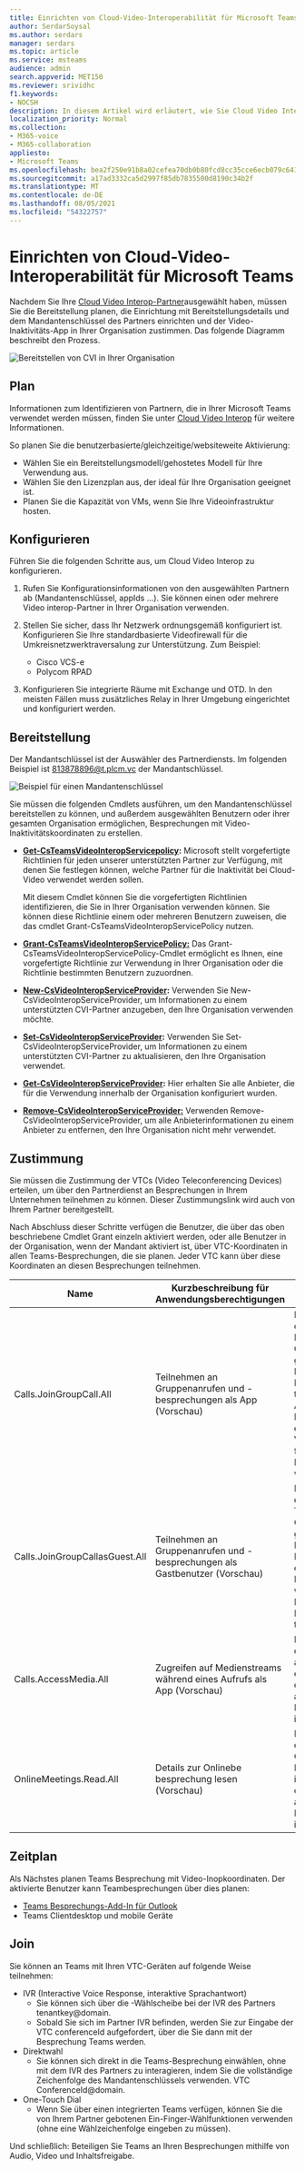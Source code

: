 ```yaml
---
title: Einrichten von Cloud-Video-Interoperabilität für Microsoft Teams
author: SerdarSoysal
ms.author: serdars
manager: serdars
ms.topic: article
ms.service: msteams
audience: admin
search.appverid: MET150
ms.reviewer: srividhc
f1.keywords:
- NOCSH
description: In diesem Artikel wird erläutert, wie Sie Cloud Video Interop für Benutzer in Ihrer Organisation planen und einrichten können.
localization_priority: Normal
ms.collection:
- M365-voice
- M365-collaboration
appliesto:
- Microsoft Teams
ms.openlocfilehash: bea2f250e91b8a02cefea70db0b80fcd8cc35cce6ecb079c6417c0a6c31bc55c
ms.sourcegitcommit: a17ad3332ca5d2997f85db7835500d8190c34b2f
ms.translationtype: MT
ms.contentlocale: de-DE
ms.lasthandoff: 08/05/2021
ms.locfileid: "54322757"
---
```

# <a name="set-up-cloud-video-interop-for-microsoft-teams"></a>Einrichten von Cloud-Video-Interoperabilität für Microsoft Teams

Nachdem Sie Ihre [Cloud Video Interop-Partner](cloud-video-interop.md)ausgewählt haben, müssen Sie die Bereitstellung planen, die Einrichtung mit Bereitstellungsdetails und dem Mandantenschlüssel des Partners einrichten und der Video-Inaktivitäts-App in Ihrer Organisation zustimmen. Das folgende Diagramm beschreibt den Prozess. 

![Bereitstellen von CVI in Ihrer Organisation](media/deploying-cvi.png)

## <a name="plan"></a>Plan

Informationen zum Identifizieren von Partnern, die in Ihrer Microsoft Teams verwendet werden müssen, finden Sie unter [Cloud Video Interop](cloud-video-interop.md) für weitere Informationen. 

So planen Sie die benutzerbasierte/gleichzeitige/websiteweite Aktivierung: 

- Wählen Sie ein Bereitstellungsmodell/gehostetes Modell für Ihre Verwendung aus.
- Wählen Sie den Lizenzplan aus, der ideal für Ihre Organisation geeignet ist. 
- Planen Sie die Kapazität von VMs, wenn Sie Ihre Videoinfrastruktur hosten.

## <a name="configure"></a>Konfigurieren 

Führen Sie die folgenden Schritte aus, um Cloud Video Interop zu konfigurieren. 

1. Rufen Sie Konfigurationsinformationen von den ausgewählten Partnern ab (Mandantenschlüssel, appIds ...). Sie können einen oder mehrere Video interop-Partner in Ihrer Organisation verwenden. 

2. Stellen Sie sicher, dass Ihr Netzwerk ordnungsgemäß konfiguriert ist. Konfigurieren Sie Ihre standardbasierte Videofirewall für die Umkreisnetzwerktraversalung zur Unterstützung. Zum Beispiel: 
    - Cisco VCS-e                  
    - Polycom RPAD

3. Konfigurieren Sie integrierte Räume mit Exchange und OTD. In den meisten Fällen muss zusätzliches Relay in Ihrer Umgebung eingerichtet und konfiguriert werden.


## <a name="provision"></a>Bereitstellung
 
Der Mandantschlüssel ist der Auswähler des Partnerdiensts. Im folgenden Beispiel ist 813878896@t.plcm.vc der Mandantschlüssel. 

![Beispiel für einen Mandantenschlüssel](media/tenant-key-example.png) 

Sie müssen die folgenden Cmdlets ausführen, um den Mandantenschlüssel bereitstellen zu können, und außerdem ausgewählten Benutzern oder ihrer gesamten Organisation ermöglichen, Besprechungen mit Video-Inaktivitätskoordinaten zu erstellen.

 
- **[Get-CsTeamsVideoInteropServicepolicy](/powershell/module/skype/get-csteamsvideointeropservicepolicy):** Microsoft stellt vorgefertigte Richtlinien für jeden unserer unterstützten Partner zur Verfügung, mit denen Sie festlegen können, welche Partner für die Inaktivität bei Cloud-Video verwendet werden sollen.

    Mit diesem Cmdlet können Sie die vorgefertigten Richtlinien identifizieren, die Sie in Ihrer Organisation verwenden können. Sie können diese Richtlinie einem oder mehreren Benutzern zuweisen, die das cmdlet Grant-CsTeamsVideoInteropServicePolicy nutzen.
 
- **[Grant-CsTeamsVideoInteropServicePolicy:](/powershell/module/skype/grant-csteamsvideointeropservicepolicy)** Das Grant-CsTeamsVideoInteropServicePolicy-Cmdlet ermöglicht es Ihnen, eine vorgefertigte Richtlinie zur Verwendung in Ihrer Organisation oder die Richtlinie bestimmten Benutzern zuzuordnen.
 
- **[New-CsVideoInteropServiceProvider](/powershell/module/skype/new-csvideointeropserviceprovider):** Verwenden Sie New-CsVideoInteropServiceProvider, um Informationen zu einem unterstützten CVI-Partner anzugeben, den Ihre Organisation verwenden möchte.
 
- **[Set-CsVideoInteropServiceProvider](/powershell/module/skype/set-csvideointeropserviceprovider):** Verwenden Sie Set-CsVideoInteropServiceProvider, um Informationen zu einem unterstützten CVI-Partner zu aktualisieren, den Ihre Organisation verwendet.
 
- **[Get-CsVideoInteropServiceProvider](/powershell/module/skype/get-csvideointeropserviceprovider):** Hier erhalten Sie alle Anbieter, die für die Verwendung innerhalb der Organisation konfiguriert wurden.
 
- **[Remove-CsVideoInteropServiceProvider:](/powershell/module/skype/remove-csvideointeropserviceprovider)** Verwenden Remove-CsVideoInteropServiceProvider, um alle Anbieterinformationen zu einem Anbieter zu entfernen, den Ihre Organisation nicht mehr verwendet.  
 
## <a name="consent"></a>Zustimmung

Sie müssen die Zustimmung der VTCs (Video Teleconferencing Devices) erteilen, um über den Partnerdienst an Besprechungen in Ihrem Unternehmen teilnehmen zu können. Dieser Zustimmungslink wird auch von Ihrem Partner bereitgestellt.  
 
Nach Abschluss dieser Schritte verfügen die Benutzer, die über das oben beschriebene Cmdlet Grant einzeln aktiviert werden, oder alle Benutzer in der Organisation, wenn der Mandant aktiviert ist, über VTC-Koordinaten in allen Teams-Besprechungen, die sie planen. Jeder VTC kann über diese Koordinaten an diesen Besprechungen teilnehmen.


|Name|Kurzbeschreibung für Anwendungsberechtigungen| Beschreibung|
|--|--|---|
|Calls.JoinGroupCall.All|Teilnehmen an Gruppenanrufen und -besprechungen als App (Vorschau)|Ermöglicht der App, ohne angemeldeten Benutzer an Gruppenanrufen und geplanten Besprechungen in Ihrer Organisation teilzunehmen.  Die App wird mit den Berechtigungen eines Verzeichnisbenutzers für Besprechungen in Ihrem Mandanten verbunden.|
|Calls.JoinGroupCallasGuest.All|Teilnehmen an Gruppenanrufen und -besprechungen als Gastbenutzer (Vorschau)|Ermöglicht der App die anonyme Teilnahme an Gruppenanrufen und geplanten Besprechungen in Ihrer Organisation ohne angemeldeten Benutzer.  Die App wird als Gast an Besprechungen in Ihrem Mandanten teilnehmen.|
|Calls.AccessMedia.All|Zugreifen auf Medienstreams während eines Aufrufs als App (Vorschau)|Ermöglicht der App den direkten Zugriff auf Medienstreams in einem -Aufruf, ohne dass ein angemeldeter Benutzer angemeldet ist.|
|OnlineMeetings.Read.All|Details zur Onlinebe besprechung lesen (Vorschau)|Ermöglicht der App das Lesen von Online-Besprechungsdetails in Ihrer Organisation, ohne dass ein angemeldeter Benutzer angemeldet ist.|

## <a name="schedule"></a>Zeitplan

Als Nächstes planen Teams Besprechung mit Video-Inopkoordinaten. Der aktivierte Benutzer kann Teambesprechungen über dies planen:
- [Teams Besprechungs-Add-In für Outlook](teams-add-in-for-outlook.md)
- Teams Clientdesktop und mobile Geräte


## <a name="join"></a>Join

Sie können an Teams mit Ihren VTC-Geräten auf folgende Weise teilnehmen:
 
- IVR (Interactive Voice Response, interaktive Sprachantwort)
    - Sie können sich über die -Wählscheibe bei der IVR des Partners tenantkey@domain. 
    - Sobald Sie sich im Partner IVR befinden, werden Sie zur Eingabe der VTC conferenceId aufgefordert, über die Sie dann mit der Besprechung Teams werden.
- Direktwahl
    - Sie können sich direkt in die Teams-Besprechung einwählen, ohne mit dem IVR des Partners zu interagieren, indem Sie die vollständige Zeichenfolge des Mandantenschlüssels verwenden. VTC ConferenceId@domain.
- One-Touch Dial
    - Wenn Sie über einen integrierten Teams verfügen, können Sie die von Ihrem Partner gebotenen Ein-Finger-Wählfunktionen verwenden (ohne eine Wählzeichenfolge eingeben zu müssen).

Und schließlich: Beteiligen Sie Teams an Ihren Besprechungen mithilfe von Audio, Video und Inhaltsfreigabe.